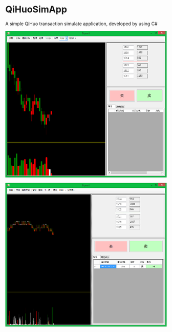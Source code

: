 # QiHuoSimApp
A simple QiHuo transaction simulate application, developed by using C#

![image](https://github.com/levonchen/QiHuoSimApp/blob/master/Screenshot/Bar1min.png)


![image](https://github.com/levonchen/QiHuoSimApp/blob/master/Screenshot/fenshi.png)
